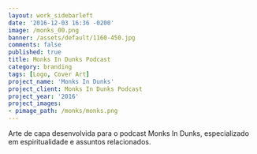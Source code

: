 ```yaml
---
layout: work_sidebarleft
date: '2016-12-03 16:36 -0200'
image: /monks_00.png
banner: /assets/default/1160-450.jpg
comments: false
published: true
title: Monks In Dunks Podcast
category: branding
tags: [Logo, Cover Art]
project_name: 'Monks In Dunks'
project_client: Monks In Dunks Podcast
project_year: '2016'
project_images:
- pimage_path: /monks/monks.png
---
```

Arte de capa desenvolvida para o podcast Monks In Dunks, especializado em espiritualidade e assuntos relacionados.

